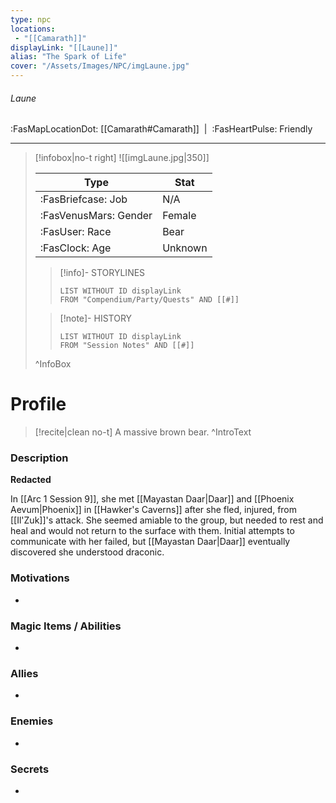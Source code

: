 ```yaml
---
type: npc
locations:
 - "[[Camarath]]"
displayLink: "[[Laune]]"
alias: "The Spark of Life"
cover: "/Assets/Images/NPC/imgLaune.jpg"
---
```

###### Laune
<span class="sub2">:FasMapLocationDot: [[Camarath#Camarath]]&nbsp;&nbsp;|&nbsp;&nbsp;:FasHeartPulse: Friendly </span>
___

> [!infobox|no-t right]
> ![[imgLaune.jpg|350]]
>
> | Type | Stat |
> | ---- | ---- |
> | :FasBriefcase: Job |  N/A |
> | :FasVenusMars: Gender | Female |
> | :FasUser: Race | Bear |
> | :FasClock: Age | Unknown |
>
>> [!info]- STORYLINES
>>```dataview
>>LIST WITHOUT ID displayLink
>>FROM "Compendium/Party/Quests" AND [[#]]
>
>>[!note]- HISTORY
>>```dataview
>>LIST WITHOUT ID displayLink
>>FROM "Session Notes" AND [[#]]
>
>^InfoBox

# Profile

> [!recite|clean no-t]
>	A massive brown bear.
>^IntroText

### Description
**Redacted**

In [[Arc 1 Session 9]], she met [[Mayastan Daar|Daar]] and [[Phoenix Aevum|Phoenix]] in [[Hawker's Caverns]] after she fled, injured, from [[Il'Zuk]]'s attack. She seemed amiable to the group, but needed to rest and heal and would not return to the surface with them. Initial attempts to communicate with her failed, but [[Mayastan Daar|Daar]] eventually discovered she understood draconic.

### Motivations
-

### Magic Items / Abilities
- 

### Allies
- 

### Enemies
- 

### Secrets
-
